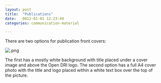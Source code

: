 ```yaml
---
layout: post
title:  "Publications"
date:   0012-01-01 12:23:49
categories: communication-material

---
```



There are two options for publication front covers:

<div class="c-image">
  <img src="/innovation-lab-brand-guidelines/images/03-communication-materiale/03-01-publications/.png" alt=".png">
</div>

The first has a mostly white background with title placed under a cover image and above the Open DRI logo. The second option has a full A4 cover photo with the title and logo placed within a white text box over the top of the picture.

